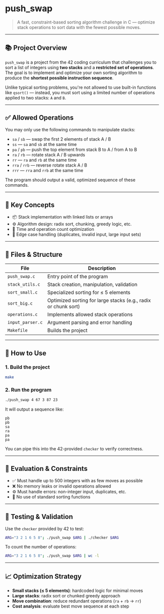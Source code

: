 # push_swap

> A fast, constraint-based sorting algorithm challenge in C — optimize stack operations to sort data with the fewest possible moves.

---

## 📚 Project Overview

`push_swap` is a project from the 42 coding curriculum that challenges you to sort a list of integers using **two stacks** and a **restricted set of operations**. The goal is to implement and optimize your own sorting algorithm to produce the **shortest possible instruction sequence**.

Unlike typical sorting problems, you're not allowed to use built-in functions like `qsort()` — instead, you must sort using a limited number of operations applied to two stacks: `A` and `B`.

---

## ✅ Allowed Operations

You may only use the following commands to manipulate stacks:

- `sa` / `sb` — swap the first 2 elements of stack A / B
- `ss` — `sa` and `sb` at the same time
- `pa` / `pb` — push the top element from stack B to A / from A to B
- `ra` / `rb` — rotate stack A / B upwards
- `rr` — `ra` and `rb` at the same time
- `rra` / `rrb` — reverse rotate stack A / B
- `rrr` — `rra` and `rrb` at the same time

The program should output a valid, optimized sequence of these commands.

---

## 🧠 Key Concepts

- 📦 Stack implementation with linked lists or arrays
- ⚙️ Algorithm design: radix sort, chunking, greedy logic, etc.
- 🚀 Time and operation count optimization
- 🧪 Edge case handling (duplicates, invalid input, large input sets)

---

## 🔧 Files & Structure

| File | Description |
|------|-------------|
| `push_swap.c` | Entry point of the program |
| `stack_utils.c` | Stack creation, manipulation, validation |
| `sort_small.c` | Specialized sorting for ≤ 5 elements |
| `sort_big.c` | Optimized sorting for large stacks (e.g., radix or chunk sort) |
| `operations.c` | Implements allowed stack operations |
| `input_parser.c` | Argument parsing and error handling |
| `Makefile` | Builds the project |

---

## 🧪 How to Use

### 1. Build the project

```bash
make
```

### 2. Run the program

```bash
./push_swap 4 67 3 87 23
```

It will output a sequence like:

```
pb
pb
sa
ra
pa
pa
```

You can pipe this into the 42-provided `checker` to verify correctness.

---

## 🔬 Evaluation & Constraints

- ✅ Must handle up to 500 integers with as few moves as possible
- ❌ No memory leaks or invalid operations allowed
- ⚙️ Must handle errors: non-integer input, duplicates, etc.
- 🚫 No use of standard sorting functions

---

## 🧪 Testing & Validation

Use the `checker` provided by 42 to test:

```bash
ARG="3 2 1 6 5 8"; ./push_swap $ARG | ./checker $ARG
```

To count the number of operations:

```bash
ARG="3 2 1 6 5 8"; ./push_swap $ARG | wc -l
```

---

## 📈 Optimization Strategy

- **Small stacks (≤ 5 elements)**: hardcoded logic for minimal moves  
- **Large stacks**: radix sort or chunked greedy approach  
- **Move combination**: reduce redundant operations (`ra` + `rb` → `rr`)  
- **Cost analysis**: evaluate best move sequence at each step
